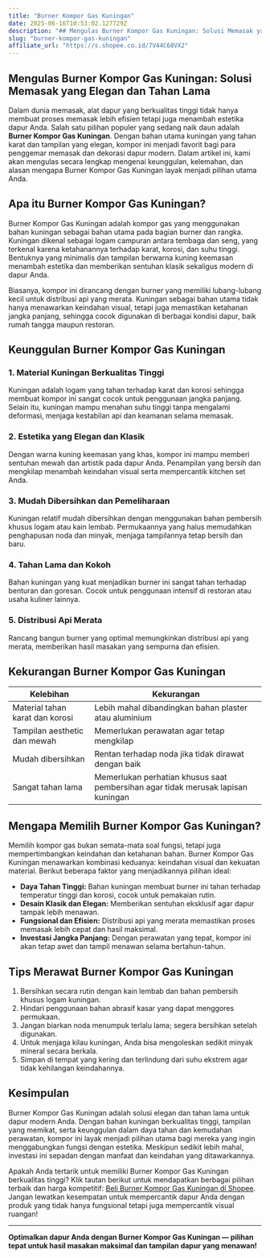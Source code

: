 ```yaml
---
title: "Burner Kompor Gas Kuningan"
date: 2025-06-16T10:53:02.127729Z
description: "## Mengulas Burner Kompor Gas Kuningan: Solusi Memasak yang Elegan dan Tahan Lama..."
slug: "burner-kompor-gas-kuningan"
affiliate_url: "https://s.shopee.co.id/7V44C68VX2"
---
```

## Mengulas Burner Kompor Gas Kuningan: Solusi Memasak yang Elegan dan Tahan Lama

Dalam dunia memasak, alat dapur yang berkualitas tinggi tidak hanya membuat proses memasak lebih efisien tetapi juga menambah estetika dapur Anda. Salah satu pilihan populer yang sedang naik daun adalah **Burner Kompor Gas Kuningan**. Dengan bahan utama kuningan yang tahan karat dan tampilan yang elegan, kompor ini menjadi favorit bagi para penggemar memasak dan dekorasi dapur modern. Dalam artikel ini, kami akan mengulas secara lengkap mengenai keunggulan, kelemahan, dan alasan mengapa Burner Kompor Gas Kuningan layak menjadi pilihan utama Anda.

## Apa itu Burner Kompor Gas Kuningan?

Burner Kompor Gas Kuningan adalah kompor gas yang menggunakan bahan kuningan sebagai bahan utama pada bagian burner dan rangka. Kuningan dikenal sebagai logam campuran antara tembaga dan seng, yang terkenal karena ketahanannya terhadap karat, korosi, dan suhu tinggi. Bentuknya yang minimalis dan tampilan berwarna kuning keemasan menambah estetika dan memberikan sentuhan klasik sekaligus modern di dapur Anda.

Biasanya, kompor ini dirancang dengan burner yang memiliki lubang-lubang kecil untuk distribusi api yang merata. Kuningan sebagai bahan utama tidak hanya menawarkan keindahan visual, tetapi juga memastikan ketahanan jangka panjang, sehingga cocok digunakan di berbagai kondisi dapur, baik rumah tangga maupun restoran.

## Keunggulan Burner Kompor Gas Kuningan

### 1. Material Kuningan Berkualitas Tinggi
Kuningan adalah logam yang tahan terhadap karat dan korosi sehingga membuat kompor ini sangat cocok untuk penggunaan jangka panjang. Selain itu, kuningan mampu menahan suhu tinggi tanpa mengalami deformasi, menjaga kestabilan api dan keamanan selama memasak.

### 2. Estetika yang Elegan dan Klasik
Dengan warna kuning keemasan yang khas, kompor ini mampu memberi sentuhan mewah dan artistik pada dapur Anda. Penampilan yang bersih dan mengkilap menambah keindahan visual serta mempercantik kitchen set Anda.

### 3. Mudah Dibersihkan dan Pemeliharaan
Kuningan relatif mudah dibersihkan dengan menggunakan bahan pembersih khusus logam atau kain lembab. Permukaannya yang halus memudahkan penghapusan noda dan minyak, menjaga tampilannya tetap bersih dan baru.

### 4. Tahan Lama dan Kokoh
Bahan kuningan yang kuat menjadikan burner ini sangat tahan terhadap benturan dan goresan. Cocok untuk penggunaan intensif di restoran atau usaha kuliner lainnya.

### 5. Distribusi Api Merata
Rancang bangun burner yang optimal memungkinkan distribusi api yang merata, memberikan hasil masakan yang sempurna dan efisien.

## Kekurangan Burner Kompor Gas Kuningan

| Kelebihan | Kekurangan |
| --- | --- |
| Material tahan karat dan korosi | Lebih mahal dibandingkan bahan plaster atau aluminium |
| Tampilan aesthetic dan mewah | Memerlukan perawatan agar tetap mengkilap |
| Mudah dibersihkan | Rentan terhadap noda jika tidak dirawat dengan baik |
| Sangat tahan lama | Memerlukan perhatian khusus saat pembersihan agar tidak merusak lapisan kuningan |

## Mengapa Memilih Burner Kompor Gas Kuningan?

Memilih kompor gas bukan semata-mata soal fungsi, tetapi juga mempertimbangkan keindahan dan ketahanan bahan. Burner Kompor Gas Kuningan menawarkan kombinasi keduanya: keindahan visual dan kekuatan material. Berikut beberapa faktor yang menjadikannya pilihan ideal:

- **Daya Tahan Tinggi:** Bahan kuningan membuat burner ini tahan terhadap temperatur tinggi dan korosi, cocok untuk pemakaian rutin.
- **Desain Klasik dan Elegan:** Memberikan sentuhan eksklusif agar dapur tampak lebih menawan.
- **Fungsional dan Efisien:** Distribusi api yang merata memastikan proses memasak lebih cepat dan hasil maksimal.
- **Investasi Jangka Panjang:** Dengan perawatan yang tepat, kompor ini akan tetap awet dan tampil menawan selama bertahun-tahun.

## Tips Merawat Burner Kompor Gas Kuningan

1. Bersihkan secara rutin dengan kain lembab dan bahan pembersih khusus logam kuningan.
2. Hindari penggunaan bahan abrasif kasar yang dapat menggores permukaan.
3. Jangan biarkan noda menumpuk terlalu lama; segera bersihkan setelah digunakan.
4. Untuk menjaga kilau kuningan, Anda bisa mengoleskan sedikit minyak mineral secara berkala.
5. Simpan di tempat yang kering dan terlindung dari suhu ekstrem agar tidak kehilangan keindahannya.

## Kesimpulan

Burner Kompor Gas Kuningan adalah solusi elegan dan tahan lama untuk dapur modern Anda. Dengan bahan kuningan berkualitas tinggi, tampilan yang memikat, serta keunggulan dalam daya tahan dan kemudahan perawatan, kompor ini layak menjadi pilihan utama bagi mereka yang ingin menggabungkan fungsi dengan estetika. Meskipun sedikit lebih mahal, investasi ini sepadan dengan manfaat dan keindahan yang ditawarkannya.

Apakah Anda tertarik untuk memiliki Burner Kompor Gas Kuningan berkualitas tinggi? Klik tautan berikut untuk mendapatkan berbagai pilihan terbaik dan harga kompetitif: [Beli Burner Kompor Gas Kuningan di Shopee](https://s.shopee.co.id/7V44C68VX2). Jangan lewatkan kesempatan untuk mempercantik dapur Anda dengan produk yang tidak hanya fungsional tetapi juga mempercantik visual ruangan!

---

**Optimalkan dapur Anda dengan Burner Kompor Gas Kuningan — pilihan tepat untuk hasil masakan maksimal dan tampilan dapur yang menawan!**